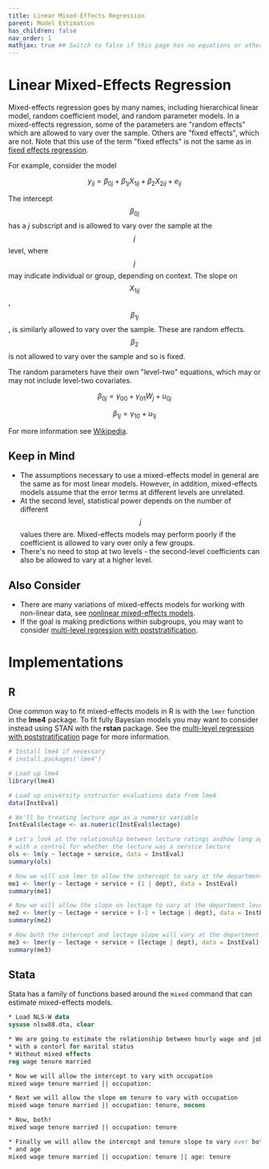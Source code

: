 ```yaml
---
title: Linear Mixed-Effects Regression
parent: Model Estimation
has_children: false
nav_order: 1
mathjax: true ## Switch to false if this page has no equations or other math rendering.
---
```


# Linear Mixed-Effects Regression

Mixed-effects regression goes by many names, including hierarchical linear model, random coefficient model, and random parameter models. In a mixed-effects regression, some of the parameters are "random effects" which are allowed to vary over the sample. Others are "fixed effects", which are not. Note that this use of the term "fixed effects" is not the same as in [fixed effects regression](https://lost-stats.github.io/Model_Estimation/fixed_effects_in_linear_regression.html).

For example, consider the model

$$
y_{ij} = \beta_{0j} + \beta_{1j}X_{1ij} + \beta_{2}X_{2ij} + e_{ij}
$$

The intercept $$\beta_{0j}$$ has a $j$ subscript and is allowed to vary over the sample at the $$j$$ level, where $$j$$ may indicate individual or group, depending on context. The slope on $$X_{1ij}$$, $$\beta_{1j}$$, is similarly allowed to vary over the sample. These are random effects. $$\beta_{2}$$ is not allowed to vary over the sample and so is fixed.

The random parameters have their own "level-two" equations, which may or may not include level-two covariates. 

$$
\beta_{0j} = \gamma_{00} + \gamma_{01}W_j + u_{0j}
$$

$$
\beta_{1j} = \gamma_{10} + u_{1j}
$$

For more information see [Wikipedia](https://en.wikipedia.org/wiki/Multilevel_model).

## Keep in Mind

- The assumptions necessary to use a mixed-effects model in general are the same as for most linear models. However, in addition, mixed-effects models assume that the error terms at different levels are unrelated.
- At the second level, statistical power depends on the number of different $$j$$ values there are. Mixed-effects models may perform poorly if the coefficient is allowed to vary over only a few groups.
- There's no need to stop at two levels - the second-level coefficients can also be allowed to vary at a higher level.

## Also Consider

- There are many variations of mixed-effects models for working with non-linear data, see [nonlinear mixed-effects models](https://lost-stats.github.io/Model_Estimation/nonlinear_mixed_effects_models.html).
- If the goal is making predictions within subgroups, you may want to consider [multi-level regression with poststratification](https://lost-stats.github.io/Model_Estimation/multilevel_regression_with_poststratification.html).

# Implementations

## R

One common way to fit mixed-effects models in R is with the `lmer` function in the **lme4** package. To fit fully Bayesian models you may want to consider instead using STAN with the **rstan** package. See the [multi-level regression with poststratification](https://lost-stats.github.io/Model_Estimation/multilevel_regression_with_poststratification.html) page for more information.

```r
# Install lme4 if necessary
# install.packages('lme4')

# Load up lme4
library(lme4)

# Load up university instructor evaluations data from lme4
data(InstEval)

# We'll be treating lecture age as a numeric variable
InstEval$lectage <- as.numeric(InstEval$lectage)

# Let's look at the relationship between lecture ratings andhow long ago the lecture took place
# with a control for whether the lecture was a service lecture
ols <- lm(y ~ lectage + service, data = InstEval)
summary(ols)

# Now we will use lmer to allow the intercept to vary at the department level
me1 <- lmer(y ~ lectage + service + (1 | dept), data = InstEval)
summary(me1)

# Now we will allow the slope on lectage to vary at the department level
me2 <- lmer(y ~ lectage + service + (-1 + lectage | dept), data = InstEval)
summary(me2)

# Now both the intercept and lectage slope will vary at the department level
me3 <- lmer(y ~ lectage + service + (lectage | dept), data = InstEval)
summary(me3)
```

## Stata

Stata has a family of functions based around the `mixed` command that can estimate mixed-effects models.

```stata
* Load NLS-W data
sysuse nlsw88.dta, clear

* We are going to estimate the relationship between hourly wage and job tenure
* with a contorl for marital status
* Without mixed effects
reg wage tenure married

* Now we will allow the intercept to vary with occupation
mixed wage tenure married || occupation: 

* Next we will allow the slope on tenure to vary with occupation
mixed wage tenure married || occupation: tenure, nocons

* Now, both!
mixed wage tenure married || occupation: tenure

* Finally we will allow the intercept and tenure slope to vary over both occupation
* and age
mixed wage tenure married || occupation: tenure || age: tenure
```
